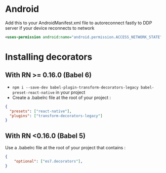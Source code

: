 # Android

Add this to your AndroidManifest.xml file to autoreconnect fastly to DDP server if your device reconnects to network

```xml
<uses-permission android:name="android.permission.ACCESS_NETWORK_STATE" />
```



# Installing decorators

## With RN >= 0.16.0 (Babel 6)

- `npm i --save-dev babel-plugin-transform-decorators-legacy babel-preset-react-native` in your project
- Create a .babelrc file at the root of your project :

```json
{
  "presets": ["react-native"],
  "plugins": ["transform-decorators-legacy"]
}
```

## With RN <0.16.0 (Babel 5)

Use a .babelrc file at the root of your project that contains :

```json
{
    "optional": ["es7.decorators"],
}
```
